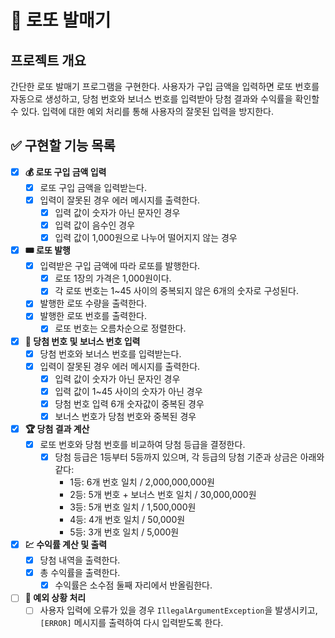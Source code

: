 # 🎰 로또 발매기

## 프로젝트 개요
간단한 로또 발매기 프로그램을 구현한다. 사용자가 구입 금액을 입력하면 로또 번호를 자동으로 생성하고, 당첨 번호와 보너스 번호를 입력받아 당첨 결과와 수익률을 확인할 수 있다. 입력에 대한 예외 처리를 통해 사용자의 잘못된 입력을 방지한다.

## ✅ 구현할 기능 목록
- [x] **💰 로또 구입 금액 입력**
  - [x] 로또 구입 금액을 입력받는다.
  - [x] 입력이 잘못된 경우 에러 메시지를 출력한다.
    - [x] 입력 값이 숫자가 아닌 문자인 경우
    - [x] 입력 값이 음수인 경우
    - [x] 입력 값이 1,000원으로 나누어 떨어지지 않는 경우

- [x] **🎟️ 로또 발행**
  - [x] 입력받은 구입 금액에 따라 로또를 발행한다.
    - [x] 로또 1장의 가격은 1,000원이다.
    - [x] 각 로또 번호는 1~45 사이의 중복되지 않은 6개의 숫자로 구성된다.
  - [x] 발행한 로또 수량을 출력한다.
  - [x] 발행한 로또 번호를 출력한다.
    - [x] 로또 번호는 오름차순으로 정렬한다.

- [x] **🔢 당첨 번호 및 보너스 번호 입력**
  - [x] 당첨 번호와 보너스 번호를 입력받는다.
  - [x] 입력이 잘못된 경우 에러 메시지를 출력한다.
    - [x] 입력 값이 숫자가 아닌 문자인 경우
    - [x] 입력 값이 1~45 사이의 숫자가 아닌 경우
    - [x] 당첨 번호 입력 6개 숫자값이 중복된 경우
    - [x] 보너스 번호가 당첨 번호와 중복된 경우

- [x] **🏆 당첨 결과 계산**
  - [x] 로또 번호와 당첨 번호를 비교하여 당첨 등급을 결정한다.
    - [x] 당첨 등급은 1등부터 5등까지 있으며, 각 등급의 당첨 기준과 상금은 아래와 같다:
      - 1등: 6개 번호 일치 / 2,000,000,000원
      - 2등: 5개 번호 + 보너스 번호 일치 / 30,000,000원
      - 3등: 5개 번호 일치 / 1,500,000원
      - 4등: 4개 번호 일치 / 50,000원
      - 5등: 3개 번호 일치 / 5,000원

- [x] **💹 수익률 계산 및 출력**
  - [x] 당첨 내역을 출력한다.
  - [x] 총 수익률을 출력한다.
     - [x] 수익률은 소수점 둘째 자리에서 반올림한다.

- [ ] **🚨 예외 상황 처리**
  - [ ] 사용자 입력에 오류가 있을 경우 `IllegalArgumentException`을 발생시키고, `[ERROR]` 메시지를 출력하여 다시 입력받도록 한다.